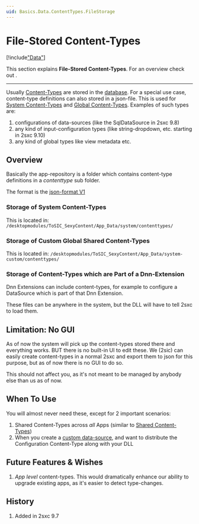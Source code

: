```yaml
---
uid: Basics.Data.ContentTypes.FileStorage
---
```


# File-Stored Content-Types

[!include["Data"](../../_shared-content-types-global.md)]

This section explains **File-Stored Content-Types**. For an overview check out [](xref:Basics.Data.Index).

---

Usually [Content-Types](xref:Basics.Data.ContentTypes.Index) are stored in the [database](xref:Basics.Data.ContentTypes.SqlStorage).
For a special use case, content-type definitions can also stored in a json-file.
This is used for [System Content-Types](xref:Basics.Data.ContentTypes.System) and [Global Content-Types](xref:Basics.Data.ContentTypes.Global).
Examples of such types are:

1. configurations of data-sources (like the SqlDataSource in 2sxc 9.8)
2. any kind of input-configuration types (like string-dropdown, etc. starting in 2sxc 9.10)
3. any kind of global types like view metadata etc.

## Overview

Basically the app-repository is a folder which contains content-type definitions in a _contenttype_ sub folder.

The format is the [json-format V1](xref:Basics.DataFormats.JsonV1.ContentType)

### Storage of System Content-Types

This is located in: `/desktopmodules/ToSIC_SexyContent/App_Data/system/contenttypes/`

### Storage of Custom Global Shared Content-Types

This is located in: `/desktopmodules/ToSIC_SexyContent/App_Data/system-custom/contenttypes/`


### Storage of Content-Types which are Part of a Dnn-Extension

Dnn Extensions can include content-types, for example to configure a DataSource which is part of that Dnn Extension.

These files can be anywhere in the system, but the DLL will have to tell 2sxc to load them.


## Limitation: No GUI

As of now the system will pick up the content-types stored there and everything works. BUT there is no built-in UI to edit these. We (2sic) can easily create content-types in a normal 2sxc and export them to json for this purpose, but as of now there is no GUI to do so.

This should not affect you, as it's not meant to be managed by anybody else than us as of now.

## When To Use

You will almost never need these, except for 2 important scenarios:

1. Shared Content-Types across _all_ Apps (similar to [Shared Content-Types](xref:Basics.Data.ContentTypes.Shared))
1. When you create a [custom data-source](xref:NetCode.DataSources.Custom.Index), and want to distribute the Configuration Content-Type along with your DLL

## Future Features & Wishes

1. _App level_ content-types. This would dramatically enhance our ability to upgrade existing apps, as it's easier to detect type-changes.

## History

1. Added in 2sxc 9.7

